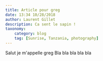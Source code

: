 ```yaml
---
title: Article pour greg
date: 13:34 10/28/2018 
author: Laurent Gillet
description: Ca sent le sapin !
taxonomy:
    category: blog
    tag: [Sunrise, Tanzania, photography]
---
```


Salut je m'appelle greg
Bla bla bla bla bla